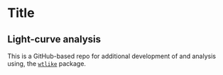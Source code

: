 # Title



## Light-curve analysis

This is a GitHub-based repo for additional development of and analysis using, the [`wtlike`](https://github.com/tburnett/wtlike) package.
